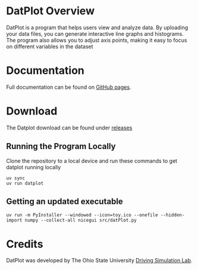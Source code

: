 # DatPlot Overview

DatPlot is a program that helps users view and analyze data. By uploading your data files, you can generate interactive line graphs and histograms. The program also allows you to adjust axis points, making it easy to focus on different variables in the dataset

# Documentation

Full documentation can be found on [GitHub pages](https://osudsl.github.io/datplots/).

# Download

The Datplot download can be found under [releases](https://github.com/OSUDSL/datplots/releases)

## Running the Program Locally

Clone the repository to a local device and run these commands to get datplot running locally

    uv sync
    uv run datplot
    
## Getting an updated executable

    uv run -m PyInstaller --windowed --icon=toy.ico --onefile --hidden-import numpy --collect-all nicegui src/datPlot.py

# Credits

DatPlot was developed by The Ohio State University [Driving Simulation Lab](https://drivesim.osu.edu/).
